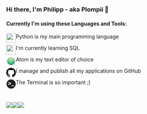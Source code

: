 ### Hi there, I'm Philipp - aka Plompii 👋

#### Currently I'm using these Languages and Tools:

<img align="left" height="26" width="26" src="https://github.com/Plompii/Plompii/blob/master/1.png" />Python is my main programming language

<img align="left" height="26" width="26" src="https://github.com/Plompii/Plompii/blob/master/2.png" />I'm currently learning SQL

<img align="left" height="26" width="26" src="https://raw.githubusercontent.com/github/explore/80688e429a7d4ef2fca1e82350fe8e3517d3494d/topics/atom/atom.png" />Atom is my text editor of choice

<img align="left" height="26" width="26" src="https://raw.githubusercontent.com/github/explore/78df643247d429f6cc873026c0622819ad797942/topics/github/github.png" />I manage and publish all my applications on GitHub

<img align="left" height="26" width="26" src="https://raw.githubusercontent.com/github/explore/80688e429a7d4ef2fca1e82350fe8e3517d3494d/topics/terminal/terminal.png" />The Terminal is so important ;)

<br />

<img align="left" src="https://img.shields.io/badge/windows-%2010%20Pro-%23919191.svg?&style=for-the-badge"/><img aling="left" src="https://img.shields.io/badge/amd-Radeon%20RX%20590-%23ED1C24.svg?&style=for-the-badge"/>  <img align="left" src="https://img.shields.io/badge/intel-core%20i7%204770K-%230071C5.svg?&style=for-the-badge"/>
